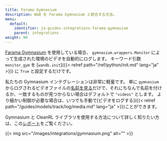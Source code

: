 ```yaml
---
title: Farama Gymnasium
description: W&B を Farama Gymnasium と統合する方法。
menu:
  default:
    identifier: ja-guides-integrations-farama-gymnasium
    parent: integrations
weight: 90
---
```


[Farama Gymnasium](https://gymnasium.farama.org/#) を使用している場合、 `gymnasium.wrappers.Monitor` によって生成された環境のビデオを自動的にログします。 キーワード引数 `monitor_gym` を [`wandb.init`]({{< relref path="/ref/python/init.md" lang="ja" >}}) に `True` と設定するだけです。

私たちの Gymnasium インテグレーションは非常に軽量です。 単に `gymnasium` からログされるビデオファイルの[名前を見る](https://github.com/wandb/wandb/blob/c5fe3d56b155655980611d32ef09df35cd336872/wandb/integration/gym/__init__.py#LL69C67-L69C67)だけで、それにちなんで名前を付けるか、一致するものが見つからない場合はデフォルトで `"videos"` とします。 より細かい制御が必要な場合は、いつでも手動で[ビデオをログする]({{< relref path="/guides/models/track/log/media.md" lang="ja" >}})ことができます。

Gymnasium と CleanRL ライブラリを使用する方法について詳しく知りたい方は、この[レポート](https://wandb.ai/raph-test/cleanrltest/reports/Mario-Bros-but-with-AI-Gymnasium-and-CleanRL---Vmlldzo0NTcxNTcw)をご覧ください。

{{< img src="/images/integrations/gymnasium.png" alt="" >}}